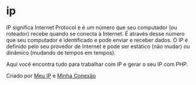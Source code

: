 # ip
IP significa Internet Protocol e é um número que seu computador (ou roteador) recebe quando se conecta à Internet. É através desse número que seu computador é identificado e pode enviar e receber dados.     O IP é definido pelo seu provedor de Internet e pode ser estático (não mudar) ou dinâmico (mudando de tempos em tempos).

Aqui você encontra tudo para trabalhar com IP e gerar o seu IP com PHP.

Criado por <a href="http://meu-ip.online">Meu IP</a> e <a href="http://minhaconexao.online">Minha Conexão</a>
